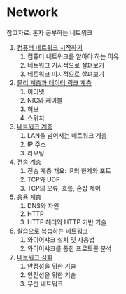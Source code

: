 # Network

참고자료: 혼자 공부하는 네트워크

1. [컴퓨터 네트워크 시작하기](./컴퓨터%20네트워크%20시작하기.md)
    1. 컴퓨터 네트워크를 알아야 하는 이유
    2. 네트워크 거시적으로 살펴보기
    3. 네트워크 미시적으로 살펴보기
2. [물리 계층과 데이터 링크 계층](./물리%20계층과%20데이터%20링크%20계층.md)
    1. 이더넷
    2. NIC와 케이블
    3. 허브
    4. 스위치
3. [네트워크 계층](./네트워크%20계층.md)
    1. LAN을 넘어서는 네트워크 계층
    2. IP 주소
    3. 라우팅
4. [전송 계층](./전송%20계층.md)
    1. 전송 계층 개요: IP의 한계와 포트
    2. TCP와 UDP
    3. TCP의 오류, 흐름, 혼잡 제어
5. [응용 계층](./응용%20계층.md)
    1. DNS와 자원
    2. HTTP
    3. HTTP 헤더와 HTTP 기반 기술
6. 실습으로 복습하는 네트워크
    1. 와이어샤크 설치 및 사용법
    2. 와이어샤크를 통한 프로토콜 분석
7. [네트워크 심화](./네트워크%20심화.md)
    1. 안정성을 위한 기술
    2. 안전성을 위한 기술
    3. 무선 네트워크
